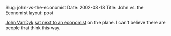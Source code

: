 Slug: john-vs-the-economist
Date: 2002-08-18
Title: John vs. the Economist
layout: post

<a href="http://iowa.weblogger.com/">John VanDyk</a> <a href="http://iowa.weblogger.com/2002/08/13">sat next to an economist</a> on the plane. I can&#39;t believe there are people that think this way.
